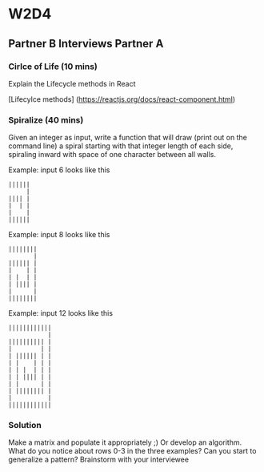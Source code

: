 # W2D4

## Partner B Interviews Partner A

### Cirlce of Life (10 mins)
Explain the Lifecycle methods in React

[Lifecylce methods] (https://reactjs.org/docs/react-component.html)

### Spiralize (40 mins)
Given an integer as input, write a function that will draw (print out on the command line) a spiral starting with that integer length of each side, spiraling inward with space of one character between all walls.

Example: input 6 looks like this
```
||||||
     |
|||| |
|  | |
|    |
||||||
```
Example: input 8 looks like this
```
||||||||
       |
|||||| |
|    | |
| |  | |
| |||| |
|      |
||||||||
```
Example: input 12 looks like this
```
||||||||||||
           |
|||||||||| |
|        | |
| |||||| | |
| |    | | |
| | |  | | |
| | |||| | |
| |      | |
| |||||||| |
|          |
||||||||||||
```

### Solution
Make a matrix and populate it appropriately ;) Or develop an algorithm. What do you notice about rows 0-3 in the three examples? Can you start to generalize a pattern? Brainstorm with your interviewee
